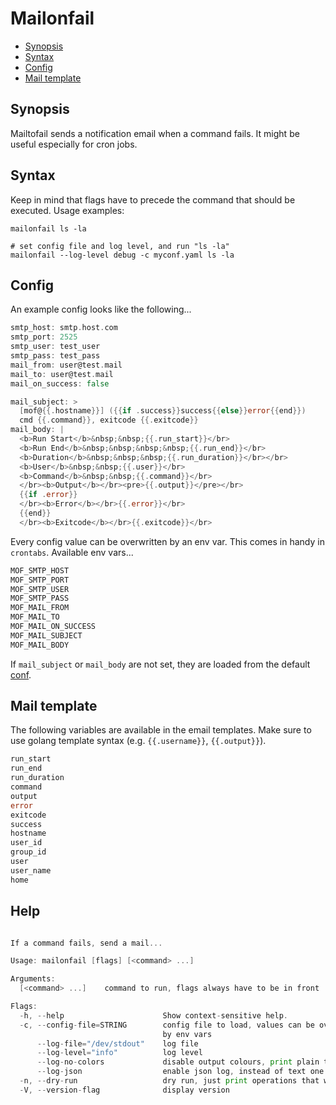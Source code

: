 # Mailonfail

<!-- toc -->

- [Synopsis](#synopsis)
- [Syntax](#syntax)
- [Config](#config)
- [Mail template](#mail-template)

<!-- /toc -->

## Synopsis

Mailtofail sends a notification email when a command fails. It might be useful especially for cron jobs.

## Syntax

Keep in mind that flags have to precede the command that should be executed. Usage examples:

```shell
mailonfail ls -la

# set config file and log level, and run "ls -la"
mailonfail --log-level debug -c myconf.yaml ls -la
```

## Config

An example config looks like the following...

```go mdox-exec="tail -n+2 examples/conf.yaml"
smtp_host: smtp.host.com
smtp_port: 2525
smtp_user: test_user
smtp_pass: test_pass
mail_from: user@test.mail
mail_to: user@test.mail
mail_on_success: false

mail_subject: >
  [mof@{{.hostname}}] ({{if .success}}success{{else}}error{{end}})
  cmd {{.command}}, exitcode {{.exitcode}}
mail_body: |
  <b>Run Start</b>&nbsp;&nbsp;{{.run_start}}</br>
  <b>Run End</b>&nbsp;&nbsp;&nbsp;&nbsp;{{.run_end}}</br>
  <b>Duration</b>&nbsp;&nbsp;&nbsp;{{.run_duration}}</br></br>
  <b>User</b>&nbsp;&nbsp;{{.user}}</br>
  <b>Command</b>&nbsp;&nbsp;{{.command}}</br>
  </br><b>Output</b></br><pre>{{.output}}</pre></br>
  {{if .error}}
  </br><b>Error</b></br>{{.error}}</br>
  {{end}}
  </br><b>Exitcode</b></br>{{.exitcode}}</br>
```

Every config value can be overwritten by an env var. This comes in handy in `crontabs`. Available env vars...

```go mdox-exec="sh/print_av_env_vars.sh"
MOF_SMTP_HOST
MOF_SMTP_PORT
MOF_SMTP_USER
MOF_SMTP_PASS
MOF_MAIL_FROM
MOF_MAIL_TO
MOF_MAIL_ON_SUCCESS
MOF_MAIL_SUBJECT
MOF_MAIL_BODY
```

If `mail_subject` or `mail_body` are not set, they are loaded from the default [conf](src/default_conf.yaml).

## Mail template

The following variables are available in the email templates. Make sure to use golang template syntax (e.g. `{{.username}}`, `{{.output}}`).

```go mdox-exec="sh/print_av_tpl_vars.sh"
run_start
run_end
run_duration
command
output
error
exitcode
success
hostname
user_id
group_id
user
user_name
home
```

## Help

```go mdox-exec="r -h"

If a command fails, send a mail...

Usage: mailonfail [flags] [<command> ...]

Arguments:
  [<command> ...]    command to run, flags always have to be in front

Flags:
  -h, --help                      Show context-sensitive help.
  -c, --config-file=STRING        config file to load, values can be overwritten
                                  by env vars
      --log-file="/dev/stdout"    log file
      --log-level="info"          log level
      --log-no-colors             disable output colours, print plain text
      --log-json                  enable json log, instead of text one
  -n, --dry-run                   dry run, just print operations that would run
  -V, --version-flag              display version
```
